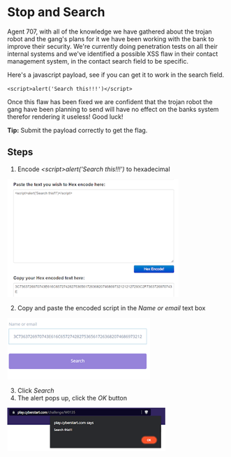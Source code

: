 # Stop and Search
Agent 707, with all of the knowledge we have gathered about the trojan robot and the gang's plans for it we have been working with the bank to improve their security. We're currently doing penetration tests on all their internal systems and we've identified a possible XSS flaw in their contact management system, in the contact search field to be specific.

Here's a javascript payload, see if you can get it to work in the search field.

`<script>alert('Search this!!!')</script>`

Once this flaw has been fixed we are confident that the trojan robot the gang have been planning to send will have no effect on the banks system therefor rendering it useless! Good luck!

**Tip:** Submit the payload correctly to get the flag.

## Steps
1. Encode *\<script>alert('Search this!!!')</script>* to hexadecimal

![hexadecimal encoding](/assets/screenshots/hq-12-StopandSearch/step-1.png)

2. Copy and paste the encoded script in the *Name or email* text box

![script input](/assets/screenshots/hq-12-StopandSearch/step-2.png)

3. Click *Search*
1. The alert pops up, click the *OK* button

![alert popup](/assets/screenshots/hq-12-StopandSearch/step-3.png)